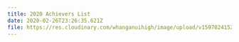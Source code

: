 ```yaml
---
title: 2020 Achievers List
date: 2020-02-26T23:26:35.621Z
file: https://res.cloudinary.com/whanganuihigh/image/upload/v1597024152/Achievers/2020_ACHIEVERS_LIST.pdf
---
```

